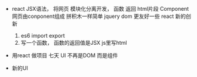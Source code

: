 - react JSX语法， 将网页 模块化分离开发，
    函数 返回 html片段 Component
    网页由conponent组成  拼积木一样简单
    jquery dom 更友好一些 react 新的创新
    1. es6 import export
    2. 写一个函数， 函数的返回值是JSX js里写html

- 用react 做项目 七天 UI 不再是DOM 而是组件
- 新的UI 